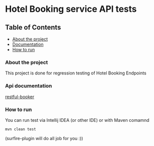 # Hotel Booking service API tests
## Table of Contents
* [About the project](#about-the-project)
* [Documentation](#documentation)
* [How to run](#how-to-run)


<a name="about-the-project"></a>
### About the project

This project is done for regression testing of Hotel Booking Endpoints

### Api documentation
<a name="documentation"></a>
 [restful-booker](http://restful-booker.herokuapp.com/apidoc)

### How to run
<a name="how-to-run"></a>
You can run test via Intellij IDEA (or other IDE) or with Maven comamnd 

```mvn clean test```

(surfire-plugin will do all job for you :))

